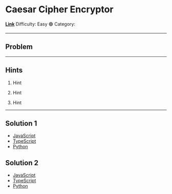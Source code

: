 # Caesar Cipher Encryptor

[**Link**](https://www.algoexpert.io/questions/Caesar%20Cipher%20Encryptor)
Difficulty: Easy 🟢
Category:

---

## Problem

---

## **Hints**

1. Hint

2. Hint

3. Hint

---

## Solution 1

- [JavaScript](./solution_1/caesar-cipher-encryptor.js)
- [TypeScript](./solution_1/caesar-cipher-encryptor.ts)
- [Python](./solution_1/caesar-cipher-encryptor.py)

## Solution 2

- [JavaScript]()
- [TypeScript]()
- [Python]()
